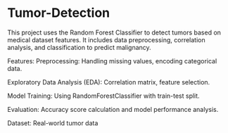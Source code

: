# Tumor-Detection  

This project uses the Random Forest Classifier to detect tumors based on medical dataset features. It includes data preprocessing, correlation analysis, and classification to predict malignancy.

Features:
Preprocessing: Handling missing values, encoding categorical data.

Exploratory Data Analysis (EDA): Correlation matrix, feature selection.

Model Training: Using RandomForestClassifier with train-test split.

Evaluation: Accuracy score calculation and model performance analysis.

Dataset: Real-world tumor data 
